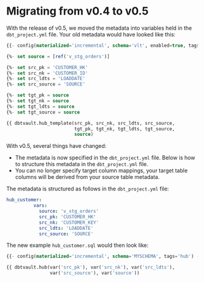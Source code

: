 # Migrating from v0.4 to v0.5

With the release of v0.5, we moved the metadata into variables held in the ```dbt_project.yml``` file.
Your old metadata would have looked like this: 

```sql
{{- config(materialized='incremental', schema='vlt', enabled=true, tags='hubs')    -}}

{%- set source = [ref('v_stg_orders')]                                             -%}

{%- set src_pk = 'CUSTOMER_HK'                                                     -%}
{%- set src_nk = 'CUSTOMER_ID'                                                     -%}
{%- set src_ldts = 'LOADDATE'                                                      -%}
{%- set src_source = 'SOURCE'                                                      -%}

{%- set tgt_pk = source                                                            -%}
{%- set tgt_nk = source                                                            -%}
{%- set tgt_ldts = source                                                          -%}
{%- set tgt_source = source                                                        -%}

{{ dbtvault.hub_template(src_pk, src_nk, src_ldts, src_source,
                         tgt_pk, tgt_nk, tgt_ldts, tgt_source,
                         source)                                                    }}
```

With v0.5, several things have changed:

 - The metadata is now specified in the ```dbt_project.yml``` file. Below is how to structure this metadata in
the ```dbt_project.yml``` file.
- You can no longer specify target column mappings, your target table columns
will be derived from your source table metadata.

The metadata is structured as follows in the ```dbt_project.yml``` file:

```yaml
hub_customer:
          vars:
            source: 'v_stg_orders'
            src_pk: 'CUSTOMER_HK'
            src_nk: 'CUSTOMER_KEY'
            src_ldts: 'LOADDATE'
            src_source: 'SOURCE'
```

The new example ```hub_customer.sql``` would then look like:

```sql
{{- config(materialized='incremental', schema='MYSCHEMA', tags='hub') -}}

{{ dbtvault.hub(var('src_pk'), var('src_nk'), var('src_ldts'),
                var('src_source'), var('source'))                      }}
```
